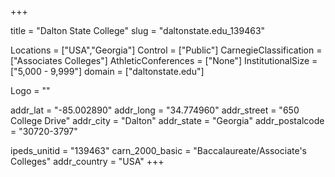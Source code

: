 
+++

title = "Dalton State College"
slug = "daltonstate.edu_139463"

Locations = ["USA","Georgia"]
Control = ["Public"]
CarnegieClassification = ["Associates Colleges"]
AthleticConferences = ["None"]
InstitutionalSize = ["5,000 - 9,999"]
domain = ["daltonstate.edu"]

Logo = ""

addr_lat = "-85.002890"
addr_long = "34.774960"
addr_street = "650 College Drive"
addr_city = "Dalton"
addr_state = "Georgia"
addr_postalcode = "30720-3797"

ipeds_unitid = "139463"
carn_2000_basic = "Baccalaureate/Associate's Colleges"
addr_country = "USA"
+++
    
